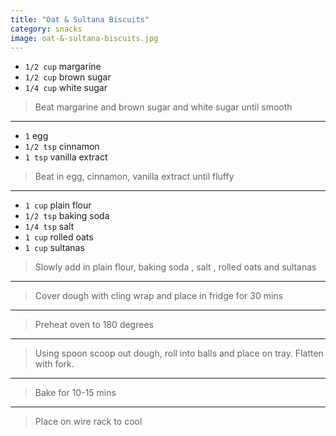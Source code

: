 ```yaml
---
title: "Oat & Sultana Biscuits"
category: snacks
image: oat-&-sultana-biscuits.jpg
---
```



* `1/2 cup` margarine
* `1/2 cup` brown sugar
* `1/4 cup` white sugar

> Beat margarine and  brown sugar and white sugar   until smooth

---

* `1` egg
* `1/2 tsp` cinnamon
* `1 tsp` vanilla extract

> Beat in egg, cinnamon, vanilla extract until fluffy

---

* `1 cup` plain flour
* `1/2 tsp` baking soda
* `1/4 tsp` salt
* `1 cup` rolled oats
* `1 cup` sultanas

> Slowly add in plain flour, baking soda , salt , rolled oats  and sultanas

---

> Cover dough with cling wrap and place in fridge for 30 mins

---

> Preheat oven to 180 degrees

---

> Using spoon scoop out dough, roll into balls and place on tray. Flatten with fork.

---

> Bake for 10-15 mins

---

> Place on wire rack to cool

